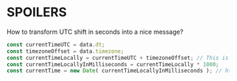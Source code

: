 # SPOILERS

How to transform UTC shift in seconds into a nice message?

```js
const currentTimeUTC = data.dt;
const timezoneOffset = data.timezone;
const currentTimeLocally = currentTimeUTC + timezoneOffset; // This is the current time locally in UNIX EPOCH in seconds -> https://en.wikipedia.org/wiki/Unix_time
const currentTimeLocallyInMilliseconds = currentTimeLocally * 1000;
const currentTime = new Date( currentTimeLocallyInMilliseconds ); // https://developer.mozilla.org/en-US/docs/Web/JavaScript/Reference/Global_Objects/Date/Date
```

